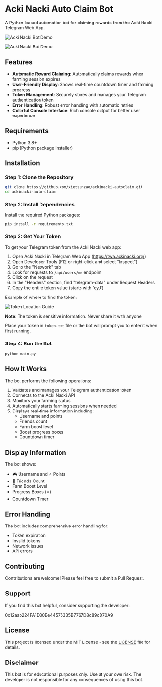 # Acki Nacki Auto Claim Bot

A Python-based automation bot for claiming rewards from the Acki Nacki Telegram Web App.

![Acki Nacki Bot Demo](https://cdn.prod.website-files.com/668d27deabaf19c425217a24/66979cdce6212609480c88fa_Phone%20pic.png)

![Acki Nacki Bot Demo](https://github.com/user-attachments/assets/5f86aad7-d5eb-4724-a3d1-02f2e1a57952)

## Features

- **Automatic Reward Claiming**: Automatically claims rewards when farming session expires
- **User-Friendly Display**: Shows real-time countdown timer and farming progress
- **Token Management**: Securely stores and manages your Telegram authentication token
- **Error Handling**: Robust error handling with automatic retries
- **Colorful Console Interface**: Rich console output for better user experience

## Requirements

- Python 3.8+
- pip (Python package installer)

## Installation

### Step 1: Clone the Repository

```bash
git clone https://github.com/xietsunzao/ackinacki-autoclaim.git
cd ackinacki-auto-claim
```

### Step 2: Install Dependencies

Install the required Python packages:

```bash
pip install -r requirements.txt
```

### Step 3: Get Your Token

To get your Telegram token from the Acki Nacki web app:

1. Open Acki Nacki in Telegram Web App (https://twa.ackinacki.org/)
2. Open Developer Tools (F12 or right-click and select "Inspect")
3. Go to the "Network" tab
4. Look for requests to `/api/users/me` endpoint
5. Click on the request
6. In the "Headers" section, find "telegram-data" under Request Headers
7. Copy the entire token value (starts with 'eyJ')

Example of where to find the token:

![Token Location Guide](https://github.com/user-attachments/assets/0bed9884-3ade-4418-a010-379b6e68c11b)

**Note**: The token is sensitive information. Never share it with anyone.

Place your token in `token.txt` file or the bot will prompt you to enter it when first running.

### Step 4: Run the Bot

```bash
python main.py
```

## How It Works

The bot performs the following operations:

1. Validates and manages your Telegram authentication token
2. Connects to the Acki Nacki API
3. Monitors your farming status
4. Automatically starts farming sessions when needed
5. Displays real-time information including:
   - Username and points
   - Friends count
   - Farm boost level
   - Boost progress boxes
   - Countdown timer

## Display Information

The bot shows:
- 🎮 Username and ⭐ Points
- 👥 Friends Count
- Farm Boost Level
- Progress Boxes (⭐)
- Countdown Timer

## Error Handling

The bot includes comprehensive error handling for:
- Token expiration
- Invalid tokens
- Network issues
- API errors

## Contributing

Contributions are welcome! Please feel free to submit a Pull Request.

## Support

If you find this bot helpful, consider supporting the developer:

0x12aab224FA1D30Ee44575335B7767D8c89cD70A9

## License

This project is licensed under the MIT License - see the [LICENSE](LICENSE) file for details.

## Disclaimer

This bot is for educational purposes only. Use at your own risk. The developer is not responsible for any consequences of using this bot.
